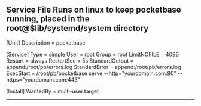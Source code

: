 ## Service File Runs on linux to keep pocketbase running, placed in the root@$lib/systemd/system directory
[Unit]
Description = pocketbase

[Service]
Type           = simple
User           = root
Group          = root
LimitNOFILE    = 4096
Restart        = always
RestartSec     = 5s
StandardOutput = append:/root/pb/errors.log
StandardError  = append:/root/pb/errors.log
ExecStart      = /root/pb/pocketbase serve --http="yourdomain.com:80" --https="yourdomain.com:443"

[Install]
WantedBy = multi-user.target
____

